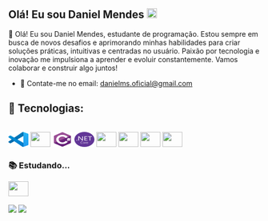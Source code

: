 ## Olá! Eu sou Daniel Mendes <img src="https://raw.githubusercontent.com/MartinHeinz/MartinHeinz/master/wave.gif" width="20px" height="20px" />

👋 Olá! Eu sou Daniel Mendes, estudante de programação. Estou sempre em busca de novos desafios e aprimorando minhas habilidades para criar soluções práticas, intuitivas e centradas no usuário. Paixão por tecnologia e inovação me impulsiona a aprender e evoluir constantemente. Vamos colaborar e construir algo juntos!

- 💬 Contate-me no email: danielms.oficial@gmail.com

## 🔧 Tecnologias:

<div style:"inline_block"><br>
<img alt="mysql" height="30" width="40" src="https://github.com/devicons/devicon/blob/master/icons/vscode/vscode-original.svg">
<img src="https://cdn.jsdelivr.net/gh/devicons/devicon@latest/icons/git/git-original.svg" width="40" height="30"/> 
<img src="https://raw.githubusercontent.com/devicons/devicon/ca28c779441053191ff11710fe24a9e6c23690d6/icons/csharp/csharp-original.svg" width="40" height="30"/> 
<img src="https://raw.githubusercontent.com/devicons/devicon/ca28c779441053191ff11710fe24a9e6c23690d6/icons/dotnetcore/dotnetcore-original.svg" width="40" height="30"/>

<img src="" width="40" height="30"/> 
<img src="" width="40" height="30"/>
<img height="30" width="40" src="">
<img height="30" width="40" src="">

</div>

### 📚 Estudando... 
<img height="30" width="40" src="">

<a href = "mailto:danielms.oficial@gmail.com"><img src="https://img.shields.io/badge/-Gmail-%23333?style=for-the-badge&logo=gmail&logoColor=white" target="_blank"></a>
  <a href="https://www.linkedin.com/in/daniel-mendes-247305236/" target="_blank"><img src="https://img.shields.io/badge/-LinkedIn-%230077B5?style=for-the-badge&logo=linkedin&logoColor=white" target="_blank"></a> 

